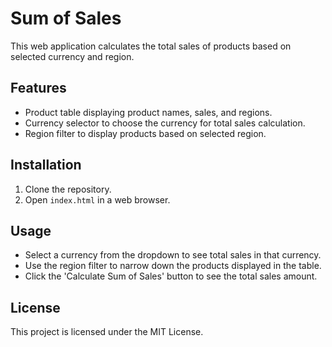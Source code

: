 # Sum of Sales

This web application calculates the total sales of products based on selected currency and region.

## Features
- Product table displaying product names, sales, and regions.
- Currency selector to choose the currency for total sales calculation.
- Region filter to display products based on selected region.

## Installation
1. Clone the repository.
2. Open `index.html` in a web browser.

## Usage
- Select a currency from the dropdown to see total sales in that currency.
- Use the region filter to narrow down the products displayed in the table.
- Click the 'Calculate Sum of Sales' button to see the total sales amount.

## License
This project is licensed under the MIT License.
